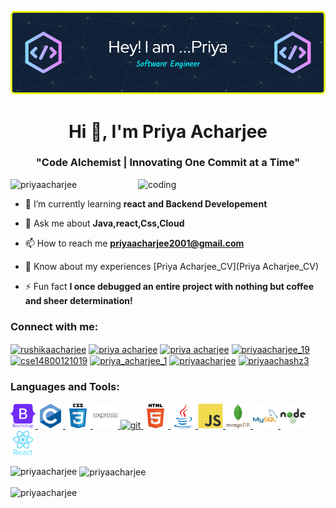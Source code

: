 ![logo](https://github.com/Priyaacharjee/Priyaacharjee/blob/main/github-header-image%20(1).png)
<h1 align="center">Hi 👋, I'm Priya Acharjee</h1>
<h3 align="center">"Code Alchemist | Innovating One Commit at a Time"</h3>
<img align="right" alt="coding" width="300" src="https://user-images.githubusercontent.com/59734313/157189039-c09b3e38-9f42-42c0-ab54-14f1574190a7.gif">

<p align="left"> <img src="https://komarev.com/ghpvc/?username=priyaacharjee&label=Profile%20views&color=0e75b6&style=flat" alt="priyaacharjee" /> </p>

- 🌱 I’m currently learning **react and Backend Developement**

- 💬 Ask me about **Java,react,Css,Cloud**

- 📫 How to reach me **priyaacharjee2001@gmail.com**

- 📄 Know about my experiences [Priya Acharjee_CV](Priya Acharjee_CV)

- ⚡ Fun fact **I once debugged an entire project with nothing but coffee and sheer determination!**

<h3 align="left">Connect with me:</h3>
<p align="left">
<a href="https://twitter.com/rushikaacharjee" target="blank"><img align="center" src="https://raw.githubusercontent.com/rahuldkjain/github-profile-readme-generator/master/src/images/icons/Social/twitter.svg" alt="rushikaacharjee" height="30" width="40" /></a>
<a href="https://linkedin.com/in/priya acharjee" target="blank"><img align="center" src="https://raw.githubusercontent.com/rahuldkjain/github-profile-readme-generator/master/src/images/icons/Social/linked-in-alt.svg" alt="priya acharjee" height="30" width="40" /></a>
<a href="https://fb.com/priya acharjee" target="blank"><img align="center" src="https://raw.githubusercontent.com/rahuldkjain/github-profile-readme-generator/master/src/images/icons/Social/facebook.svg" alt="priya acharjee" height="30" width="40" /></a>
<a href="https://instagram.com/priyaacharjee_19" target="blank"><img align="center" src="https://raw.githubusercontent.com/rahuldkjain/github-profile-readme-generator/master/src/images/icons/Social/instagram.svg" alt="priyaacharjee_19" height="30" width="40" /></a>
<a href="https://www.codechef.com/users/cse14800121019" target="blank"><img align="center" src="https://cdn.jsdelivr.net/npm/simple-icons@3.1.0/icons/codechef.svg" alt="cse14800121019" height="30" width="40" /></a>
<a href="https://www.hackerrank.com/priya_acharjee_1" target="blank"><img align="center" src="https://raw.githubusercontent.com/rahuldkjain/github-profile-readme-generator/master/src/images/icons/Social/hackerrank.svg" alt="priya_acharjee_1" height="30" width="40" /></a>
<a href="https://www.leetcode.com/priyaacharjee" target="blank"><img align="center" src="https://raw.githubusercontent.com/rahuldkjain/github-profile-readme-generator/master/src/images/icons/Social/leet-code.svg" alt="priyaacharjee" height="30" width="40" /></a>
<a href="https://auth.geeksforgeeks.org/user/priyaachashz3" target="blank"><img align="center" src="https://raw.githubusercontent.com/rahuldkjain/github-profile-readme-generator/master/src/images/icons/Social/geeks-for-geeks.svg" alt="priyaachashz3" height="30" width="40" /></a>
</p>

<h3 align="left">Languages and Tools:</h3>
<p align="left"> <a href="https://getbootstrap.com" target="_blank" rel="noreferrer"> <img src="https://raw.githubusercontent.com/devicons/devicon/master/icons/bootstrap/bootstrap-plain-wordmark.svg" alt="bootstrap" width="40" height="40"/> </a> <a href="https://www.cprogramming.com/" target="_blank" rel="noreferrer"> <img src="https://raw.githubusercontent.com/devicons/devicon/master/icons/c/c-original.svg" alt="c" width="40" height="40"/> </a> <a href="https://www.w3schools.com/css/" target="_blank" rel="noreferrer"> <img src="https://raw.githubusercontent.com/devicons/devicon/master/icons/css3/css3-original-wordmark.svg" alt="css3" width="40" height="40"/> </a> <a href="https://expressjs.com" target="_blank" rel="noreferrer"> <img src="https://raw.githubusercontent.com/devicons/devicon/master/icons/express/express-original-wordmark.svg" alt="express" width="40" height="40"/> </a> <a href="https://git-scm.com/" target="_blank" rel="noreferrer"> <img src="https://www.vectorlogo.zone/logos/git-scm/git-scm-icon.svg" alt="git" width="40" height="40"/> </a> <a href="https://www.w3.org/html/" target="_blank" rel="noreferrer"> <img src="https://raw.githubusercontent.com/devicons/devicon/master/icons/html5/html5-original-wordmark.svg" alt="html5" width="40" height="40"/> </a> <a href="https://www.java.com" target="_blank" rel="noreferrer"> <img src="https://raw.githubusercontent.com/devicons/devicon/master/icons/java/java-original.svg" alt="java" width="40" height="40"/> </a> <a href="https://developer.mozilla.org/en-US/docs/Web/JavaScript" target="_blank" rel="noreferrer"> <img src="https://raw.githubusercontent.com/devicons/devicon/master/icons/javascript/javascript-original.svg" alt="javascript" width="40" height="40"/> </a> <a href="https://www.mongodb.com/" target="_blank" rel="noreferrer"> <img src="https://raw.githubusercontent.com/devicons/devicon/master/icons/mongodb/mongodb-original-wordmark.svg" alt="mongodb" width="40" height="40"/> </a> <a href="https://www.mysql.com/" target="_blank" rel="noreferrer"> <img src="https://raw.githubusercontent.com/devicons/devicon/master/icons/mysql/mysql-original-wordmark.svg" alt="mysql" width="40" height="40"/> </a> <a href="https://nodejs.org" target="_blank" rel="noreferrer"> <img src="https://raw.githubusercontent.com/devicons/devicon/master/icons/nodejs/nodejs-original-wordmark.svg" alt="nodejs" width="40" height="40"/> </a> <a href="https://reactjs.org/" target="_blank" rel="noreferrer"> <img src="https://raw.githubusercontent.com/devicons/devicon/master/icons/react/react-original-wordmark.svg" alt="react" width="40" height="40"/> </a> </p>

<p><img align="left" src="https://github-readme-stats.vercel.app/api/top-langs?username=priyaacharjee&show_icons=true&locale=en&layout=compact" alt="priyaacharjee" /></p>

<p>&nbsp;<img align="center" src="https://github-readme-stats.vercel.app/api?username=priyaacharjee&show_icons=true&locale=en" alt="priyaacharjee" /></p>

<p><img align="center" src="https://github-readme-streak-stats.herokuapp.com/?user=priyaacharjee&" alt="priyaacharjee" /></p>
